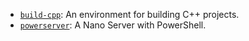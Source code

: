 - [`build-cpp`](./build-cpp): An environment for building C++ projects.
- [`powerserver`](./powerserver): A Nano Server with PowerShell.
